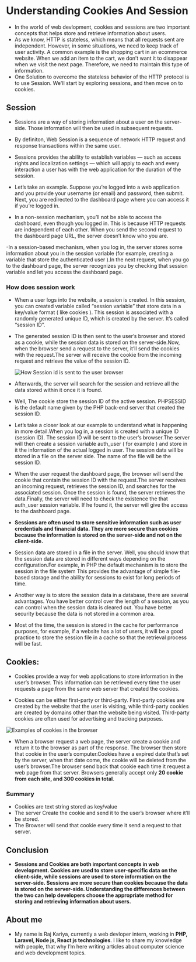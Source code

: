# Understanding Cookies And Session
- In the world of web devlopment, cookies and sessions are two important concepts that helps store and retrieve information about users.
- As we know, HTTP is stateless, which means that all requests sent are independent. However, in some situations, we need to keep track of user activity. A common example is the shopping cart in an ecommerce website. When we add an item to the cart, we don’t want it to disappear when we visit the next page. Therefore, we need to maintain this type of information.
- One Solution to overcome the stateless behavior of the HTTP protocol is to use Session. We'll start by exploring sessions, and then move on to cookies.

## Session 
- Sessions are a way of storing information about a user on the server-side. Those information will then be used in subsequent requests.

- By definiton, Web Session is a sequence of network HTTP request and response transactions within the same user.
  
- Sessions provides the ability to establish variables — such as access rights and localization settings — which will apply to each and every interaction a user has with the web application for the duration of the session.

- Let’s take an example. Suppose you’re logged into a web application and you provide your username (or email) and password, then submit. Next, you are redirected to the dashboard page where you can access it if you’re logged in.

- In a non-session mechanism, you’ll not be able to access the dashboard, even though you logged in. This is because HTTP requests are independent of each other. When you send the second request to the dashboard page URL, the server doesn’t know who you are.

-In a session-based mechanism, when you log in, the server stores some information about you in the session variable (for example, creating a variable that store the authenticated user ).In the next request, when you go to the dashboard page, the server recognizes you by checking that session variable and let you access the dashboard page.

### How does session work
- When a user logs into the website, a session is created. In this session, you can created variable called “session variable” that store data in a key/value format ( like cookies ).
This session is associated with a randomly generated unique ID, which is created by the server. It’s called “session ID”.

- The generated session ID is then sent to the user’s browser and stored as a cookie, while the session data is stored on the server-side.Now, when the browser send a request to the server, it’ll send the cookies with the request.The server will receive the cookie from the incoming request and retrieve the value of the session ID.

  ![How Session id is sent to the user browser](https://user-images.githubusercontent.com/34595361/213847155-8d94e041-3ace-4628-9486-e3f696cd6668.png)

-  Afterwards, the server will search for the session and retrieve all the data stored within it once it is found.

-  Well, The cookie store the session ID of the active session. PHPSESSID is the default name given by the PHP back-end server that created the session ID.

- Let’s take a closer look at our example to understand what is happening in more detail.When you log in, a session is created with a unique ID (session ID). The session ID will be sent to the user’s browser.The server will then create a session variable auth_user ( for example ) and store in it the information of the actual logged in user. The session data will be stored in a file on the server side. The name of the file will be the session ID.

- When the user request the dashboard page, the browser will send the cookie that contain the session ID with the request.The server receives an incoming request, retrieves the session ID, and searches for the associated session. Once the session is found, the server retrieves the data.Finally, the server will need to check the existence the that auth_user session variable. If he found it, the server will give the access to the dashboard page.

- **Sessions are often used to store sensitive information such as user credentials and financial data. They are more secure than cookies because the information is stored on the server-side and not on the client-side.**

- Session data are stored in a file in the server. Well, you should know that the session data are stored in different ways depending on the configuration.For example, in PHP the default mechanism is to store the session in the file system This provides the advantage of simple file-based storage and the ability for sessions to exist for long periods of time.

- Another way is to store the session data in a database, there are several advantages. You have better control over the length of a session, as you can control when the session data is cleared out. You have better security because the data is not stored in a common area.
  
- Most of the time, the session is stored in the cache for performance purposes, for example, if a website has a lot of users, it will be a good practice to store the session file in a cache so that the retrieval process will be fast.

## Cookies:
- Cookies provide a way for web applications to store information in the user’s browser. This information can be retrieved every time the user requests a page from the same web server that created the cookies.

- Cookies can be either first-party or third-party. First-party cookies are created by the website that the user is visiting, while third-party cookies are created by domains other than the website being visited. Third-party cookies are often used for advertising and tracking purposes.

![Examples of cookies in the browser](https://learnhindituts.com/assets/images/php/cookie.jpg) 

- When a browser request a web page, the server create a cookie and return it to the browser as part of the response. The browser then store that cookie in the user’s computer.Cookies have a expired date that’s set by the server, when that date come, the cookie will be deleted from the user’s browser.The browser send back that cookie each time it request a web page from that server. Browsers generally accept only **20 cookie from each site, and 300 cookies in total**.

### Summary 
- Cookies are text string stored as key/value
- The server Create the cookie and send it to the user’s browser where it’ll be stored.
- The Browser will send that cookie every time it send a request to that server.

## Conclusion
- **Sessions and Cookies are both important concepts in web development. Cookies are used to store user-specific data on the client-side, while sessions are used to store information on the server-side. Sessions are more secure than cookies because the data is stored on the server-side. Understanding the differences between the two can help developers choose the appropriate method for storing and retrieving information about users.**

## About me
- My name is Raj Kariya, currently a web devloper intern, working in **PHP, Laravel, Node js, React js technologies**. I like to share my knowledge with people, that why I’m here writing articles about computer science and web development topics.
